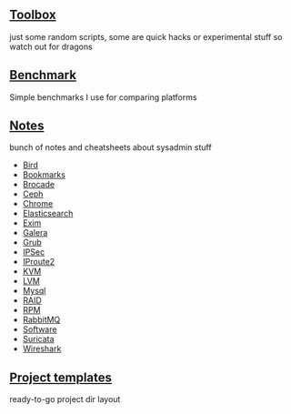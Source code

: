 ## [Toolbox](toolbox/)
just some random scripts, some are quick hacks or experimental stuff so watch out for dragons

## [Benchmark](benchmark/)
Simple benchmarks I use for comparing platforms

## [Notes](doc/)
bunch of notes and cheatsheets about sysadmin stuff

* [Bird](doc/Bird.md)
* [Bookmarks](doc/bookmarks.md)
* [Brocade](doc/Brocade.md)
* [Ceph](doc/Ceph.md)
* [Chrome](doc/Chrome.md)
* [Elasticsearch](doc/Elasticsearch.md)
* [Exim](doc/Exim.md)
* [Galera](doc/Galera.md)
* [Grub](doc/Grub.md)
* [IPSec](doc/IPSec.md)
* [IProute2](doc/iproute.md)
* [KVM](doc/KVM.md)
* [LVM](doc/LVM.md)
* [Mysql](doc/Mysql.md)
* [RAID](doc/RAID.md)
* [RPM](doc/RPM.md)
* [RabbitMQ](doc/RabbitMQ.md)
* [Software](doc/software.md)
* [Suricata](doc/Suricata.md)
* [Wireshark](doc/Wireshark.md)

## [Project templates](project-templates/)
ready-to-go project dir layout
